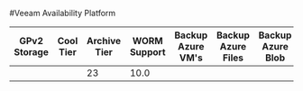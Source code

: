 #Veeam Availability Platform

| GPv2 Storage |  Cool Tier | Archive Tier | WORM Support | Backup Azure VM's | Backup Azure Files | Backup Azure Blob |
|--------------|------------|--------------|--------------|-------------------|--------------------|-------------------|
|              |            | 23           |      10.0    |                   |                    |                   |
